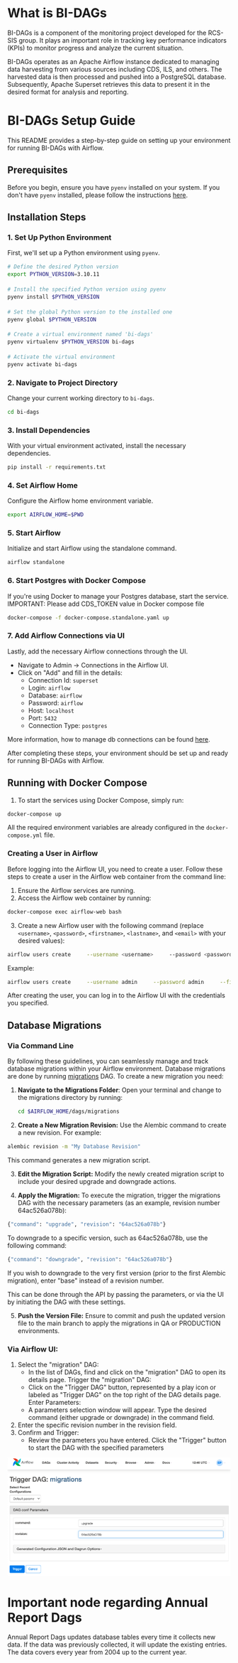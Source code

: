 # What is BI-DAGs

BI-DAGs is a component of the monitoring project developed for the RCS-SIS group. It plays an important role in tracking key performance indicators (KPIs) to monitor progress and analyze the current situation.

BI-DAGs operates as an Apache Airflow instance dedicated to managing data harvesting from various sources including CDS, ILS, and others. The harvested data is then processed and pushed into a PostgreSQL database. Subsequently, Apache Superset retrieves this data to present it in the desired format for analysis and reporting.

# BI-DAGs Setup Guide

This README provides a step-by-step guide on setting up your environment for running BI-DAGs with Airflow.

## Prerequisites

Before you begin, ensure you have `pyenv` installed on your system. If you don't have `pyenv` installed, please follow the instructions [here](https://github.com/pyenv/pyenv#installation).

## Installation Steps

### 1. Set Up Python Environment

First, we'll set up a Python environment using `pyenv`.

```sh
# Define the desired Python version
export PYTHON_VERSION=3.10.11

# Install the specified Python version using pyenv
pyenv install $PYTHON_VERSION

# Set the global Python version to the installed one
pyenv global $PYTHON_VERSION

# Create a virtual environment named 'bi-dags'
pyenv virtualenv $PYTHON_VERSION bi-dags

# Activate the virtual environment
pyenv activate bi-dags
```

### 2. Navigate to Project Directory

Change your current working directory to `bi-dags`.

```sh
cd bi-dags
```

### 3. Install Dependencies

With your virtual environment activated, install the necessary dependencies.

```sh
pip install -r requirements.txt
```

### 4. Set Airflow Home

Configure the Airflow home environment variable.

```sh
export AIRFLOW_HOME=$PWD
```

### 5. Start Airflow

Initialize and start Airflow using the standalone command.

```sh
airflow standalone
```

### 6. Start Postgres with Docker Compose

If you're using Docker to manage your Postgres database, start the service.
IMPORTANT: Please add CDS_TOKEN value in Docker compose file

```sh
docker-compose -f docker-compose.standalone.yaml up
```

### 7. Add Airflow Connections via UI

Lastly, add the necessary Airflow connections through the UI.

- Navigate to Admin -> Connections in the Airflow UI.
- Click on "Add" and fill in the details:
  - Connection Id: `superset`
  - Login: `airflow`
  - Database: `airflow`
  - Password: `airflow`
  - Host: `localhost`
  - Port: `5432`
  - Connection Type: `postgres`

More information, how to manage db connections can be found [here](https://airflow.apache.org/docs/apache-airflow/2.8.2/howto/connection.html).

After completing these steps, your environment should be set up and ready for running BI-DAGs with Airflow.

## Running with Docker Compose

1. To start the services using Docker Compose, simply run:

```sh
docker-compose up
```

All the required environment variables are already configured in the `docker-compose.yml` file.

### Creating a User in Airflow

Before logging into the Airflow UI, you need to create a user. Follow these steps to create a user in the Airflow web container from the command line:

1. Ensure the Airflow services are running.
2. Access the Airflow web container by running:

```sh
docker-compose exec airflow-web bash
```

3. Create a new Airflow user with the following command (replace `<username>`, `<password>`, `<firstname>`, `<lastname>`, and `<email>` with your desired values):

```sh
airflow users create     --username <username>     --password <password>     --firstname <firstname>     --lastname <lastname>     --role Admin     --email <email>
```

Example:

```sh
airflow users create     --username admin     --password admin     --firstname Admin     --lastname User     --role Admin     --email admin@example.com
```

After creating the user, you can log in to the Airflow UI with the credentials you specified.

## Database Migrations

### Via Command Line

By following these guidelines, you can seamlessly manage and track database migrations within your Airflow environment.
Database migrations are done by running [migrations](https://github.com/cern-sis/bi-dags/blob/main/dags/migrations/migrations.py) DAG.
To create a new migration you need:

1. **Navigate to the Migrations Folder**:
   Open your terminal and change to the migrations directory by running:
   ```bash
   cd $AIRFLOW_HOME/dags/migrations
   ```
2. **Create a New Migration Revision:**
   Use the Alembic command to create a new revision. For example:

```bash
alembic revision -m "My Database Revision"
```

This command generates a new migration script.

3. **Edit the Migration Script:**
   Modify the newly created migration script to include your desired upgrade and downgrade actions.

4. **Apply the Migration:**
   To execute the migration, trigger the migrations DAG with the necessary parameters (as an example, revision number 64ac526a078b):

```python
{"command": "upgrade", "revision": "64ac526a078b"}
```

To downgrade to a specific version, such as 64ac526a078b, use the following command:

```python
{"command": "downgrade", "revision": "64ac526a078b"}
```

If you wish to downgrade to the very first version (prior to the first Alembic migration), enter "base" instead of a revision number.

This can be done through the API by passing the parameters, or via the UI by initiating the DAG with these settings.

5. **Push the Version File:**
   Ensure to commit and push the updated version file to the main branch to apply the migrations in QA or PRODUCTION environments.

### Via Airflow UI:

1. Select the "migration" DAG:
   - In the list of DAGs, find and click on the "migration" DAG to open its details page.
     Trigger the "migration" DAG:
   - Click on the "Trigger DAG" button, represented by a play icon or labeled as "Trigger DAG" on the top right of the DAG details page.
     Enter Parameters:
   - A parameters selection window will appear.
     Type the desired command (either upgrade or downgrade) in the command field.
2. Enter the specific revision number in the revision field.
3. Confirm and Trigger:
   - Review the parameters you have entered.
     Click the "Trigger" button to start the DAG with the specified parameters

![migrations_airflow_ui](./migrations_airflow_ui.png)

# Important node regarding Annual Report Dags

Annual Report Dags updates database tables every time it collects new data. If the data was previously collected, it will update the existing entries. The data covers every year from 2004 up to the current year.
